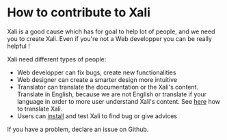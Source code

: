 # How to contribute to Xali

Xali is a good cause which has for goal to help
lot of people, and we need you to create Xali.
Even if you're not a Web developper you can
be really helpful !

Xali need different types of people:
- Web developper can fix bugs, create new functionalities
- Web designer can create a smarter design more intuitive
- Translator can translate the documentation or the Xali's
content. Translate in English, because we are not English
or translate if your language in order to more user understand
Xali's content. See [here](https://github.com/anthonybocci/Xali/blob/master/documentation/translate.md)
how to translate Xali.
- Users can [install](https://github.com/anthonybocci/Xali/blob/master/documentation/install.md)
and test Xali to find bug or give advices

If you have a problem, declare an issue on Github.
